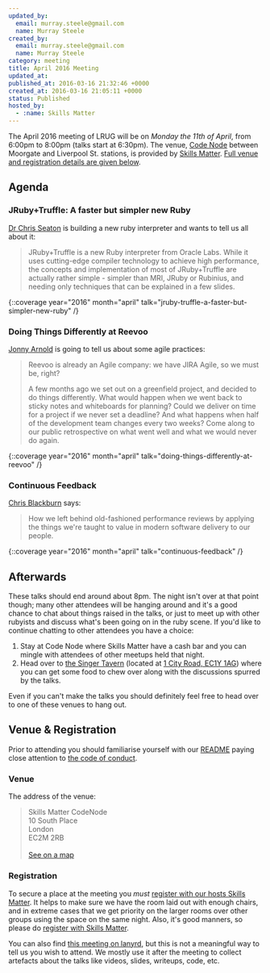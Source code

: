 ```yaml
---
updated_by:
  email: murray.steele@gmail.com
  name: Murray Steele
created_by:
  email: murray.steele@gmail.com
  name: Murray Steele
category: meeting
title: April 2016 Meeting
updated_at:
published_at: 2016-03-16 21:32:46 +0000
created_at: 2016-03-16 21:05:11 +0000
status: Published
hosted_by:
  - :name: Skills Matter
---
```


The April 2016 meeting of LRUG will be on *Monday the 11th of April*, from 6:00pm to 8:00pm (talks start at 6:30pm).  The venue, [Code Node](https://skillsmatter.com/locations/264-skills-matter-codenode) between Moorgate and Liverpool St. stations, is provided by [Skills Matter](http://www.skillsmatter.com).  [Full venue and registration details are given below](#apr16registration).

## Agenda

### JRuby+Truffle: A faster but simpler new Ruby

[Dr Chris Seaton](http://chrisseaton.com/) is building a new ruby interpreter and wants to tell us all about it:

> JRuby+Truffle is a new Ruby interpreter from Oracle Labs. While it uses
> cutting-edge compiler technology to achieve high performance, the concepts
> and implementation of most of JRuby+Truffle are actually rather simple -
> simpler than MRI, JRuby or Rubinius, and needing only techniques that can be
> explained in a few slides.

{::coverage year="2016" month="april" talk="jruby-truffle-a-faster-but-simpler-new-ruby" /}

### Doing Things Differently at Reevoo

[Jonny Arnold](https://twitter.com/JonnyArnold89) is going to tell us about some agile practices:

> Reevoo is already an Agile company: we have JIRA Agile, so we must be, right?
>
> A few months ago we set out on a greenfield project, and decided to do things
> differently. What would happen when we went back to sticky notes and
> whiteboards for planning? Could we deliver on time for a project if we never
> set a deadline? And what happens when half of the development team changes
> every two weeks? Come along to our public retrospective on what went well and
> what we would never do again.

{::coverage year="2016" month="april" talk="doing-things-differently-at-reevoo" /}

### Continuous Feedback

[Chris Blackburn](https://twitter.com/burgersnatch) says:

> How we left behind old-fashioned performance reviews by applying the things
> we're taught to value in modern software delivery to our people.

{::coverage year="2016" month="april" talk="continuous-feedback" /}

## Afterwards

These talks should end around about 8pm.  The night isn't over at that point though; many other attendees will be hanging around and it's a good chance to chat about things raised in the talks, or just to meet up with other rubyists and discuss what's been going on in the ruby scene.  If you'd like to continue chatting to other attendees you have a choice:

1. Stay at Code Node where Skills Matter have a cash bar and you can mingle with attendees of other meetups held that night.
2. Head over to [the Singer Tavern](http://singertavern.com/) (located at [1 City Road, EC1Y 1AG](https://goo.gl/maps/w9kPu)) where you can get some food to chew over along with the discussions spurred by the talks.

Even if you can't make the talks you should definitely feel free to head over to one of these venues to hang out.

Venue & Registration <a name="apr16registration">&nbsp;</a>
-----------------------------------------------------------

Prior to attending you should familiarise yourself with our [README](http://readme.lrug.org/) paying close attention to [the code of conduct](http://readme.lrug.org/#code-of-conduct).

### Venue

The address of the venue:

> Skills Matter CodeNode<br/>10 South Place<br/>London<br/>EC2M 2RB<br/><br/>[See on a map](https://goo.gl/maps/ONJT4)

### Registration

To secure a place at the meeting you *must* [register with our hosts Skills Matter](https://skillsmatter.com/meetups/7987-lrug-april-meetup).  It helps to make sure we have the room laid out with enough chairs, and in extreme cases that we get priority on the larger rooms over other groups using the space on the same night.  Also, it's good manners, so please do [register with Skills Matter](https://skillsmatter.com/meetups/7987-lrug-april-meetup).

You can also find [this meeting on lanyrd](http://lanyrd.com/2016/lrug-april/), but this is not a meaningful way to tell us you wish to attend.  We mostly use it after the meeting to collect artefacts about the talks like videos, slides, writeups, code, etc.
